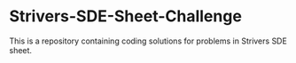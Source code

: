 # Strivers-SDE-Sheet-Challenge
This is a repository containing coding solutions for problems in Strivers SDE sheet.
